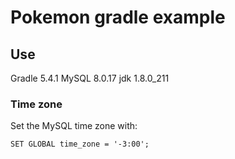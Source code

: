 # Pokemon gradle example

## Use
Gradle 5.4.1
MySQL 8.0.17
jdk 1.8.0_211

### Time zone
Set the MySQL time zone with:
```
SET GLOBAL time_zone = '-3:00';
```